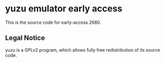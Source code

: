 yuzu emulator early access
=============

This is the source code for early-access 2680.

## Legal Notice

yuzu is a GPLv2 program, which allows fully free redistribution of its source code.